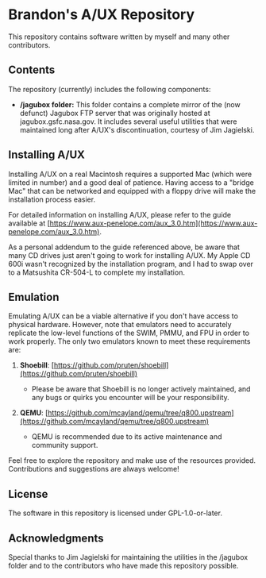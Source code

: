 # Brandon's A/UX Repository

This repository contains software written by myself and many other contributors.

## Contents
The repository (currently) includes the following components:

- **/jagubox folder:** This folder contains a complete mirror of the (now defunct) Jagubox FTP server that was originally hosted at jagubox.gsfc.nasa.gov. It includes several useful utilities that were maintained long after A/UX's discontinuation, courtesy of Jim Jagielski.

## Installing A/UX
Installing A/UX on a real Macintosh requires a supported Mac (which were limited in number) and a good deal of patience. Having access to a "bridge Mac" that can be networked and equipped with a floppy drive will make the installation process easier.

For detailed information on installing A/UX, please refer to the guide available at [https://www.aux-penelope.com/aux_3.0.htm](https://www.aux-penelope.com/aux_3.0.htm).

As a personal addendum to the guide referenced above, be aware that many CD drives just aren't going to work for installing A/UX. My Apple CD 600i wasn't recognized by the installation program, and I had to swap over to a Matsushita CR-504-L to complete my installation.

## Emulation
Emulating A/UX can be a viable alternative if you don't have access to physical hardware. However, note that emulators need to accurately replicate the low-level functions of the SWIM, PMMU, and FPU in order to work properly. The only two emulators known to meet these requirements are:

1. **Shoebill**: [https://github.com/pruten/shoebill](https://github.com/pruten/shoebill)
   - Please be aware that Shoebill is no longer actively maintained, and any bugs or quirks you encounter will be your responsibility.

2. **QEMU**: [https://github.com/mcayland/qemu/tree/q800.upstream](https://github.com/mcayland/qemu/tree/q800.upstream)
   - QEMU is recommended due to its active maintenance and community support.

Feel free to explore the repository and make use of the resources provided. Contributions and suggestions are always welcome!

## License
The software in this repository is licensed under GPL-1.0-or-later.

## Acknowledgments
Special thanks to Jim Jagielski for maintaining the utilities in the /jagubox folder and to the contributors who have made this repository possible.

